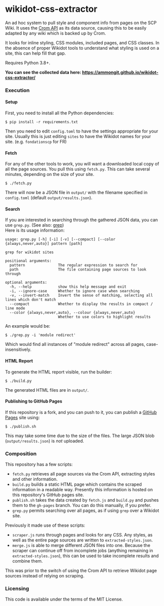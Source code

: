 # wikidot-css-extractor

An ad hoc system to pull style and component info from pages on the SCP Wiki. It uses the [Crom API](https://api.crom.avn.sh/) as its data source, causing this to be easily adapted by any wiki which is backed up by Crom.

It looks for inline styling, CSS modules, included pages, and CSS classes. In the absence of proper Wikidot tools to understand what styling is used on a site, this can help fill that gap.

Requires Python 3.8+.

**You can see the collected data here: https://ammongit.github.io/wikidot-css-extractor/**

### Execution

#### Setup

First, you need to install all the Python dependencies:

```
$ pip install -r requirements.txt
```

Then you need to edit `config.toml` to have the settings appropriate for your site.
Usually this is just editing `sites` to have the Wikidot names for your site. (e.g. `fondationscp` for FR)

#### Fetch

For any of the other tools to work, you will want a downloaded local copy of all the page sources.
You pull this using `fetch.py`. This can take several minutes, depending on the size of your site.

```
$ ./fetch.py
```

There will now be a JSON file in `output/` with the filename specified in `config.toml` (default `output/results.json`).

#### Search

If you are interested in searching through the gathered JSON data, you can use `grep.py`. (See also: [grep](https://en.wikipedia.org/wiki/Grep))  
Here is its usage information:

```
usage: grep.py [-h] [-i] [-v] [--compact] [--color {always,never,auto}] pattern [path]

grep for wikidot sites

positional arguments:
  pattern               The regular expression to search for
  path                  The file containing page sources to look through

optional arguments:
  -h, --help            show this help message and exit
  -i, --ignore-case     Whether to ignore case when searching
  -v, --invert-match    Invert the sense of matching, selecting all lines which don't match
  --compact             Whether to display the results in compact / line mode
  --color {always,never,auto}, --colour {always,never,auto}
                        Whether to use colors to highlight results
```

An example would be:

```
$ ./grep.py -i 'module redirect'
```

Which would find all instances of "module redirect" across all pages, case-insensitively.

#### HTML Report

To generate the HTML report visible, run the builder:

```
$ ./build.py
```

The generated HTML files are in `output/`.

#### Publishing to GitHub Pages

If this repository is a fork, and you can push to it, you can publish a [GitHub Pages](https://pages.github.com/) site using:

```
$ ./publish.sh
```

This may take some time due to the size of the files. The large JSON blob (`output/results.json`) is _not_ uploaded.

### Composition

This repository has a few scripts:

* `fetch.py` retrieves all page sources via the Crom API, extracting styles and other information.
* `build.py` builds a static HTML page which contains the scraped information in a readable way. Presently this information is hosted on this repository's GitHub pages site.
* `publish.sh` takes the data created by `fetch.js` and `build.py` and pushes them to the `gh-pages` branch. You can do this manually, if you prefer.
* `grep.py` permits searching over all pages, as if using `grep` over a Wikidot site.

Previously it made use of these scripts:

* `scraper.js` runs through pages and looks for any CSS. Any styles, as well as the entire page sources are written to `extracted-styles.json`.
* `merge.js` is able to merge different JSON files into one. Because the scraper can continue off from incomplete jobs (anything remaining in `extracted-styles.json`), this can be used to take incomplete results and combine them.

This was prior to the switch of using the Crom API to retrieve Wikidot page sources instead of relying on scraping.

### Licensing

This code is available under the terms of the MIT License.
